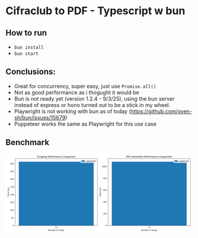 # Cifraclub to PDF - Typescript w bun

## How to run
- `bun install`
- `bun start`

## Conclusions:
- Great for concurrency, super easy, just use `Promise.all()`
- Not as good performance as i thogught it would be
- Bun is not ready yet (version 1.2.4 - 9/3/25), using the bun server instead of express or hono turned out to be a stick in my wheel.
- Playwright is not working with bun as of today (https://github.com/oven-sh/bun/issues/15679)
- Puppeteer works the same as Playwright for this use case

## Benchmark
![Typescript benchmark](../../benchmarks//typescript_benchmark.png)